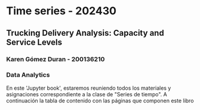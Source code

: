 # Time series - 202430
## Trucking Delivery Analysis: Capacity and Service Levels
### Karen Gómez Duran - 200136210
### Data Analytics

En este 'Jupyter book', estaremos reuniendo todos los materiales y asignaciones correspondiente a la clase de "Series de tiempo".
A continuación la tabla de contenido con las páginas que componen este libro

```{tableofcontents}
```
